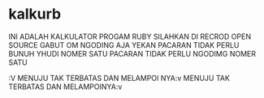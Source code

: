# kalkurb
INI ADALAH KALKULATOR PROGAM RUBY
SILAHKAN DI RECROD
OPEN SOURCE
GABUT
OM
NGODING AJA YEKAN
PACARAN TIDAK PERLU
BUNUH YHUDI NOMER SATU
PACARAN TIDAK PERLU
NGODIMG NOMER SATU

:V
MENUJU TAK TERBATAS DAN MELAMPOI NYA:v MENUJU TAK TERBATAS DAN MELAMPOINYA:v
